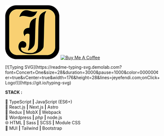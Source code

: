 # <p float="left">
<a href="https://www.jeyefendi.com"><img src="./public/favicon.webp" alt="JEYEFENDI" height="176" width="176"></a>
<a href="https://www.buymeacoffee.com/jeyefendi"><img src="https://cdn.buymeacoffee.com/buttons/default-orange.png" alt="Buy Me A Coffee" height="42" width="176"></a>
</p>
[![Typing SVG](https://readme-typing-svg.demolab.com?font=Concert+One&size=28&duration=3000&pause=1000&color=000000&center=true&vCenter=true&width=176&height=28&lines=jeyefendi.com;onClick+Logo!)](https://git.io/typing-svg)

**STACK :**<br>

💎  TypeScript **|**  JavaScript (ES6+) <br>
🚀  React.js **|** Next.js **|** Astro <br>
💠  Redux **|** MobX **|** Webpack <br>
🧩  Wordpress **|** <i>php</i> **|** node.js <br>
🌐  HTML **|** Sass **|** SCSS **|** Module CSS <br>
🍭  MUI **|** Tailwind **|** Bootstrap <br>

